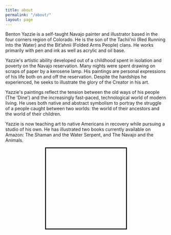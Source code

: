 ```yaml
---
title: about
permalink: "/about/"
layout: page
---
```


Benton Yazzie is a self-taught Navajo painter and illustrator based in the four corners region of Colorado. He is the son of the Tachii’nii (Red Running into the Water) and the Bit’ahnii (Folded Arms People) clans. He works primarily with pen and ink as well as acrylic and oil base.

Yazzie's artistic ability developed out of a childhood spent in isolation and poverty on the Navajo reservation. Many nights were spent drawing on scraps of paper by a kerosene lamp. His paintings are personal expressions of his life both on and off the reservation. Despite the hardships he experienced, he seeks to illustrate the glory of the Creator in his art.

Yazzie's paintings reflect the tension between the old ways of his people (The 'Dine') and the increasingly fast-paced, technological world of modern living. He uses both native and abstract symbolism to portray the struggle of a people caught between two worlds: the world of their ancestors and the world of their children. 

Yazzie is now teaching art to native Americans in recovery while pursuing a studio of his own. He has illustrated two books currently available on Amazon: The Shaman and the Water Serpent, and The Navajo and the Animals.


 <div style="background: url(/uploads/benton2.png) 50% 50% no-repeat;width:250px;height:250px;margin:auto;border-style:solid;border-width:3px"></div> 